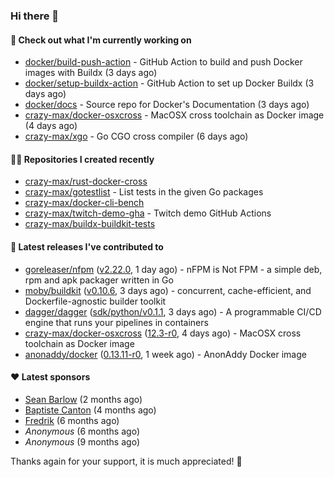 ### Hi there 👋

#### 👷 Check out what I'm currently working on

- [docker/build-push-action](https://github.com/docker/build-push-action) - GitHub Action to build and push Docker images with Buildx (3 days ago)
- [docker/setup-buildx-action](https://github.com/docker/setup-buildx-action) - GitHub Action to set up Docker Buildx (3 days ago)
- [docker/docs](https://github.com/docker/docs) - Source repo for Docker&#39;s Documentation (3 days ago)
- [crazy-max/docker-osxcross](https://github.com/crazy-max/docker-osxcross) - MacOSX cross toolchain as Docker image (4 days ago)
- [crazy-max/xgo](https://github.com/crazy-max/xgo) - Go CGO cross compiler (6 days ago)

#### 👨‍💻 Repositories I created recently

- [crazy-max/rust-docker-cross](https://github.com/crazy-max/rust-docker-cross)
- [crazy-max/gotestlist](https://github.com/crazy-max/gotestlist) - List tests in the given Go packages
- [crazy-max/docker-cli-bench](https://github.com/crazy-max/docker-cli-bench)
- [crazy-max/twitch-demo-gha](https://github.com/crazy-max/twitch-demo-gha) - Twitch demo GitHub Actions
- [crazy-max/buildx-buildkit-tests](https://github.com/crazy-max/buildx-buildkit-tests)

#### 🚀 Latest releases I've contributed to

- [goreleaser/nfpm](https://github.com/goreleaser/nfpm) ([v2.22.0](https://github.com/goreleaser/nfpm/releases/tag/v2.22.0), 1 day ago) - nFPM is Not FPM - a simple deb, rpm and apk packager written in Go
- [moby/buildkit](https://github.com/moby/buildkit) ([v0.10.6](https://github.com/moby/buildkit/releases/tag/v0.10.6), 3 days ago) - concurrent, cache-efficient, and Dockerfile-agnostic builder toolkit
- [dagger/dagger](https://github.com/dagger/dagger) ([sdk/python/v0.1.1](https://github.com/dagger/dagger/releases/tag/sdk%2Fpython%2Fv0.1.1), 3 days ago) - A programmable CI/CD engine that runs your pipelines in containers
- [crazy-max/docker-osxcross](https://github.com/crazy-max/docker-osxcross) ([12.3-r0](https://github.com/crazy-max/docker-osxcross/releases/tag/12.3-r0), 4 days ago) - MacOSX cross toolchain as Docker image
- [anonaddy/docker](https://github.com/anonaddy/docker) ([0.13.11-r0](https://github.com/anonaddy/docker/releases/tag/0.13.11-r0), 1 week ago) - AnonAddy Docker image

#### ❤️ Latest sponsors
- [Sean Barlow](https://github.com/woolrab6) (2 months ago)
- [Baptiste Canton](https://github.com/batmac) (4 months ago)
- [Fredrik](https://github.com/fredrikscode) (6 months ago)
- _Anonymous_ (6 months ago)
- _Anonymous_ (9 months ago)

Thanks again for your support, it is much appreciated! 🙏
